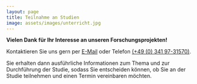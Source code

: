 ```yaml
---
layout: page
title: Teilnahme an Studien
image: assets/images/unterricht.jpg
---
```


<p><b>Vielen Dank für Ihr Interesse an unseren Forschungsprojekten!</b></p>
<p>Kontaktieren Sie uns gern per <a href="mailto:empschul_hiwi@uni-leipzig.de">E-Mail</a> oder Telefon <a href="tel:+4903419731570">(+49 (0) 341 97-31570)</a>.</p> 
<p>Sie erhalten dann ausführliche Informationen zum Thema und zur Durchführung der Studie, sodass Sie entscheiden können, ob Sie an der Studie teilnehmen und einen Termin vereinbaren möchten.</p>


